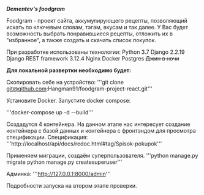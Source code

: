 **_Dementev's foodgram_**

Foodgram - проект сайта, аккумулирующего рецепты, позволяющий искать по ключевым словам, тэгам, вкусам и так далее. 
У Вас будет возможность выбрать понравившиеся рецепты, отложить их в "избранное", а также создать и скачать список покупок. 

При разработке использованы технологии:
Python 3.7
Django 2.2.19
Django REST framework 3.12.4
Nginx
Docker
Postgres
~~Джин в ночи~~

**Для локальной развертки необходимо будет:**

Скопировать себе на устройство:
'''git clone git@github.com:Hangman91/foodgram-project-react.git'''

Установите Docker. Запустите docker compose:

'''docker-compose up -d --build'''

Создадутся 4 контейнера. 
На данном этапе нас интересует создание контейнера с базой данных и контейнера с фронтэндом для просмотра спецификации.
Спецификация:
'''http://localhost/api/docs/redoc.html#tag/Spisok-pokupok'''

Применяем миграции, создаём суперпользователя. 
'''python manage.py migrate
python manage.py createsuperuser'''

Админка:
'''http://127.0.0.1:8000/admin'''

Подробности запуска на втором этапе проверки. 